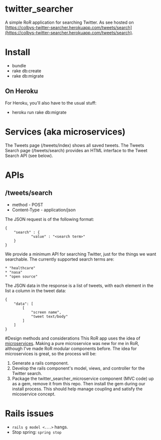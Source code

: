 # twitter_searcher
A simple RoR application for searching Twitter. As see hosted on
[https://colbys-twitter-searcher.herokuapp.com/tweets/search](https://colbys-twitter-searcher.herokuapp.com/tweets/search).

# Install
* bundle
* rake db:create
* rake db:migrate

## On Heroku
For Heroku, you'll also have to the usual stuff:

* heroku run rake db:migrate

# Services (aka microservices)
The Tweets page (/tweets/index) shows all saved tweets. The Tweets Search page
(/tweets/search) provides an HTML interface to the Tweet Search API (see below).


# APIs
## /tweets/search
* method - POST
* Content-Type - application/json

The JSON request is of the following format:

    {
        "search" : {
                "value" : "<search term>"
        }
    }

We provide a minimum API for searching Twitter, just for the things we want
searchable. The currently supported search terms are:

    * "healthcare"
    * "nasa"
    * "open source"

The JSON data in the response is a list of tweets, with each element in the list
a column in the tweet data:

    {
        "data": [
            [
                "screen name",
                "tweet text/body"
            ]
        ]
    }

#Design methods and considerations
This RoR app uses the idea of
[microservices](http://martinfowler.com/articles/microservices.html). Making a
pure microservice was new for me in RoR, although I've made RoR modular
components before. The idea for microservices is great, so the process will be:

1. Generate a rails component.
2. Develop the rails component's model, views, and controller for the Twitter
search.
3. Package the twitter_searcher_microservice component (MVC code) up as a gem,
remove it from this repo. Then install the gem during our install process.
This should help manage coupling and satisfy the micoservice concept.


# Rails issues
* `rails g model <...>` hangs.
 * Stop spring: `spring stop`